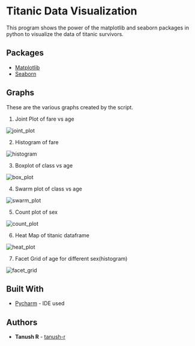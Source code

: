 # Titanic Data Visualization

This program shows the power of the matplotlib and seaborn packages in python to visualize the data of titanic survivors. 

## Packages
* [Matplotlib](https://matplotlib.org/)
* [Seaborn](https://seaborn.pydata.org/)

## Graphs

These are the various graphs created by the script.

1. Joint Plot of fare vs age

![joint_plot](res/1.png)

2. Histogram of fare

![histogram](res/2.png)

3. Boxplot of class vs age

![box_plot](res/3.png)

4. Swarm plot of class vs age

![swarm_plot](res/4.png)

5. Count plot of sex

![count_plot](res/5.png)

6. Heat Map of titanic dataframe

![heat_plot](res/6.png)

7. Facet Grid of age for different sex(histogram)

![facet_grid](res/7.png)


## Built With

* [Pycharm](https://www.jetbrains.com/pycharm/) - IDE used

## Authors

* **Tanush R** - [tanush-r](https://github.com/tanush-r)